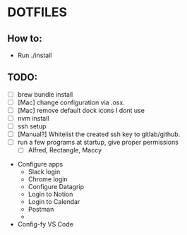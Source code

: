 # DOTFILES

## How to:
- Run ./install

## TODO:
- [ ] brew bundle install
- [ ] [Mac] change configuration via .osx.
- [ ] [Mac] remove default dock icons I dont use
- [ ] nvm install
- [ ] ssh setup
- [ ] [Manual?] Whitelist the created ssh key to gitlab/github.
- [ ] run a few programs at startup, give proper permissions
  - [ ] Alfred, Rectangle, Maccy
- Configure apps
  - Slack login
  - Chrome login
  - Configure Datagrip
  - Login to Notion
  - Login to Calendar
  - Postman
  - 
- Config-fy VS Code


